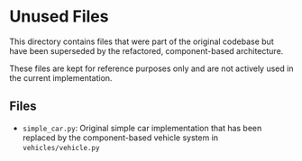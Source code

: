 # Unused Files

This directory contains files that were part of the original codebase but have been superseded by the refactored, component-based architecture.

These files are kept for reference purposes only and are not actively used in the current implementation.

## Files

- `simple_car.py`: Original simple car implementation that has been replaced by the component-based vehicle system in `vehicles/vehicle.py` 
